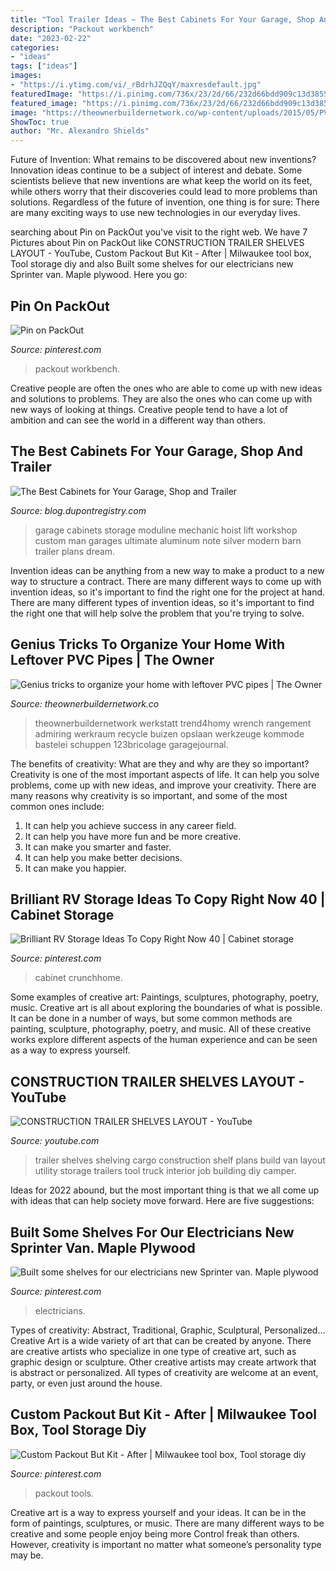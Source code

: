```yaml
---
title: "Tool Trailer Ideas ~ The Best Cabinets For Your Garage, Shop And Trailer"
description: "Packout workbench"
date: "2023-02-22"
categories:
- "ideas"
tags: ["ideas"]
images:
- "https://i.ytimg.com/vi/_rBdrhJZQqY/maxresdefault.jpg"
featuredImage: "https://i.pinimg.com/736x/23/2d/66/232d66bdd909c13d3855e0a8602c41a6.jpg"
featured_image: "https://i.pinimg.com/736x/23/2d/66/232d66bdd909c13d3855e0a8602c41a6.jpg"
image: "https://theownerbuildernetwork.co/wp-content/uploads/2015/05/PVC-Projects-Organize-Home-19.jpg"
ShowToc: true
author: "Mr. Alexandro Shields"
---
```



Future of Invention: What remains to be discovered about new inventions?
Innovation ideas continue to be a subject of interest and debate. Some scientists believe that new inventions are what keep the world on its feet, while others worry that their discoveries could lead to more problems than solutions. Regardless of the future of invention, one thing is for sure: There are many exciting ways to use new technologies in our everyday lives.

	

		
searching about Pin on PackOut you've visit to the right web. We have 7 Pictures about Pin on PackOut like CONSTRUCTION TRAILER SHELVES LAYOUT - YouTube, Custom Packout But Kit - After | Milwaukee tool box, Tool storage diy and also Built some shelves for our electricians new Sprinter van. Maple plywood. Here you go:
		
    
## Pin On PackOut

<img loading=lazy src="https://i.pinimg.com/736x/23/2d/66/232d66bdd909c13d3855e0a8602c41a6.jpg" onerror="this.onerror=null;this.src='https://tse4.mm.bing.net/th?id=OIP.HoSMlfu8h-U4Pm0T_eQpZQHaJ3&amp;pid=15.1';" alt="Pin on PackOut">

_Source: pinterest.com_

>packout workbench. 

	

Creative people are often the ones who are able to come up with new ideas and solutions to problems. They are also the ones who can come up with new ways of looking at things. Creative people tend to have a lot of ambition and can see the world in a different way than others.

    
## The Best Cabinets For Your Garage, Shop And Trailer

<img loading=lazy src="https://2p2bboli8d61fqhjiqzb8p1a-wpengine.netdna-ssl.com/wp-content/uploads/2017/11/Moduline-Signature-Black-Aluminum-Storage-Cabinets-and-Tool-Cabinets-in-Modern-Garage.jpg" onerror="this.onerror=null;this.src='https://tse4.mm.bing.net/th?id=OIP.hjEDz7VPhHeG_EfBWU6r4wHaFj&amp;pid=15.1';" alt="The Best Cabinets for Your Garage, Shop and Trailer">

_Source: blog.dupontregistry.com_

>garage cabinets storage moduline mechanic hoist lift workshop custom man garages ultimate aluminum note silver modern barn trailer plans dream. 

	

Invention ideas can be anything from a new way to make a product to a new way to structure a contract. There are many different ways to come up with invention ideas, so it's important to find the right one for the project at hand. There are many different types of invention ideas, so it's important to find the right one that will help solve the problem that you're trying to solve.

    
## Genius Tricks To Organize Your Home With Leftover PVC Pipes | The Owner

<img loading=lazy src="https://theownerbuildernetwork.co/wp-content/uploads/2015/05/PVC-Projects-Organize-Home-19.jpg" onerror="this.onerror=null;this.src='https://tse3.mm.bing.net/th?id=OIP.aWzEIAooqRbpNXFLNc3rGwHaFj&amp;pid=15.1';" alt="Genius tricks to organize your home with leftover PVC pipes | The Owner">

_Source: theownerbuildernetwork.co_

>theownerbuildernetwork werkstatt trend4homy wrench rangement admiring werkraum recycle buizen opslaan werkzeuge kommode bastelei schuppen 123bricolage garagejournal. 

	

The benefits of creativity: What are they and why are they so important?
Creativity is one of the most important aspects of life. It can help you solve problems, come up with new ideas, and improve your creativity. There are many reasons why creativity is so important, and some of the most common ones include: 
1) It can help you achieve success in any career field.
2) It can help you have more fun and be more creative. 
3) It can make you smarter and faster. 
4) It can help you make better decisions. 
5) It can make you happier.

    
## Brilliant RV Storage Ideas To Copy Right Now 40 | Cabinet Storage

<img loading=lazy src="https://i.pinimg.com/736x/a9/cb/ac/a9cbace4727ea1f91490ab95f95a18d4.jpg" onerror="this.onerror=null;this.src='https://tse2.mm.bing.net/th?id=OIP.HvOXczJfLox2gsX-HbLT4gHaNc&amp;pid=15.1';" alt="Brilliant RV Storage Ideas To Copy Right Now 40 | Cabinet storage">

_Source: pinterest.com_

>cabinet crunchhome. 

	

Some examples of creative art: Paintings, sculptures, photography, poetry, music.
Creative art is all about exploring the boundaries of what is possible. It can be done in a number of ways, but some common methods are painting, sculpture, photography, poetry, and music. All of these creative works explore different aspects of the human experience and can be seen as a way to express yourself.

    
## CONSTRUCTION TRAILER SHELVES LAYOUT - YouTube

<img loading=lazy src="https://i.ytimg.com/vi/_rBdrhJZQqY/maxresdefault.jpg" onerror="this.onerror=null;this.src='https://tse3.mm.bing.net/th?id=OIP.u-YyrcaODro5QdT9t88iIgHaEK&amp;pid=15.1';" alt="CONSTRUCTION TRAILER SHELVES LAYOUT - YouTube">

_Source: youtube.com_

>trailer shelves shelving cargo construction shelf plans build van layout utility storage trailers tool truck interior job building diy camper. 

	

Ideas for 2022 abound, but the most important thing is that we all come up with ideas that can help society move forward. Here are five suggestions: 

    
## Built Some Shelves For Our Electricians New Sprinter Van. Maple Plywood

<img loading=lazy src="https://i.pinimg.com/736x/63/eb/01/63eb01ffe9ab94904526857d039bddd5.jpg" onerror="this.onerror=null;this.src='https://tse3.mm.bing.net/th?id=OIP.wDMJ9QduB15Zqe5APuXzxAHaJ3&amp;pid=15.1';" alt="Built some shelves for our electricians new Sprinter van. Maple plywood">

_Source: pinterest.com_

>electricians. 

	

Types of creativity: Abstract, Traditional, Graphic, Sculptural, Personalized...
Creative Art is a wide variety of art that can be created by anyone. There are creative artists who specialize in one type of creative art, such as graphic design or sculpture. Other creative artists may create artwork that is abstract or personalized. All types of creativity are welcome at an event, party, or even just around the house.

    
## Custom Packout But Kit - After | Milwaukee Tool Box, Tool Storage Diy

<img loading=lazy src="https://i.pinimg.com/736x/e7/08/28/e70828b329d4963be8726e506bd3e302.jpg" onerror="this.onerror=null;this.src='https://tse4.mm.bing.net/th?id=OIP.HRRDFUJmEjBU48W3UpvwVQHaFj&amp;pid=15.1';" alt="Custom Packout But Kit - After | Milwaukee tool box, Tool storage diy">

_Source: pinterest.com_

>packout tools. 

	

Creative art is a way to express yourself and your ideas. It can be in the form of paintings, sculptures, or music. There are many different ways to be creative and some people enjoy being more Control freak than others. However, creativity is important no matter what someone’s personality type may be.

